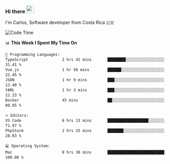 ### Hi there <img src="https://media.giphy.com/media/hvRJCLFzcasrR4ia7z/giphy.gif" width="25px" height="25px">

I'm Carlos, Software developer from Costa Rica 🇨🇷

[//]: # (<a href="https://app.daily.dev/carum98"><img src="https://github.com/carum98/carum98/blob/main/devcard.svg" width="400" alt="Carlos Umaña Acevedo's Dev Card"/></a>)


<!--START_SECTION:waka-->
![Code Time](http://img.shields.io/badge/Code%20Time-13%2C352%20hrs%2022%20mins-blue)

📊 **This Week I Spent My Time On** 

```text
💬 Programming Languages: 
TypeScript               2 hrs 42 mins       ████████░░░░░░░░░░░░░░░░░   31.41 % 
Vue.js                   1 hr 56 mins        ██████░░░░░░░░░░░░░░░░░░░   22.45 % 
JSON                     1 hr 9 mins         ███░░░░░░░░░░░░░░░░░░░░░░   13.40 % 
YAML                     1 hr 3 mins         ███░░░░░░░░░░░░░░░░░░░░░░   12.33 % 
Docker                   45 mins             ██░░░░░░░░░░░░░░░░░░░░░░░   08.85 % 

🔥 Editors: 
VS Code                  6 hrs 13 mins       ██████████████████░░░░░░░   71.97 % 
PhpStorm                 2 hrs 25 mins       ███████░░░░░░░░░░░░░░░░░░   28.03 % 

💻 Operating System: 
Mac                      8 hrs 38 mins       █████████████████████████   100.00 % 
```


<!--END_SECTION:waka-->
